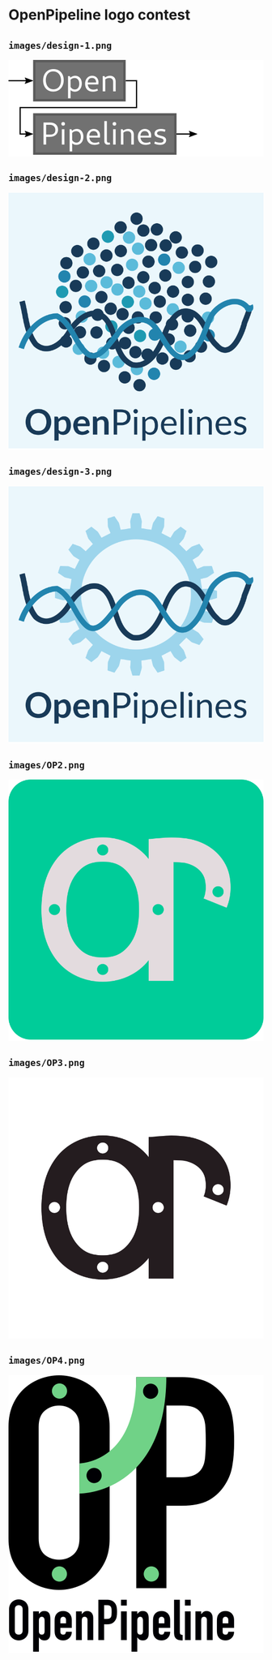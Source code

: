 OpenPipeline logo contest
================

## `images/design-1.png`

<div style="background-color: #fff">

![](images/design-1.png)

</div>

## `images/design-2.png`

<div style="background-color: #fff">

![](images/design-2.png)

</div>

## `images/design-3.png`

<div style="background-color: #fff">

![](images/design-3.png)

</div>

## `images/OP2.png`

<div style="background-color: #fff">

![](images/OP2.png)

</div>

## `images/OP3.png`

<div style="background-color: #fff">

![](images/OP3.png)

</div>

## `images/OP4.png`

<div style="background-color: #fff">

![](images/OP4.png)

</div>
